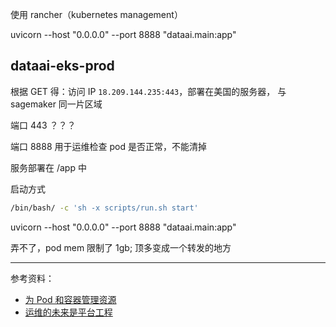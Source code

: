 

使用 rancher（kubernetes management）

uvicorn --host "0.0.0.0" --port 8888 "dataai.main:app"


## dataai-eks-prod

根据 GET 得：访问 IP `18.209.144.235:443`，部署在美国的服务器， 与 sagemaker 同一片区域

端口 443 ？？？

端口 8888 用于运维检查 pod 是否正常，不能清掉


服务部署在 /app 中

启动方式
```bash
/bin/bash/ -c 'sh -x scripts/run.sh start'
```

uvicorn --host "0.0.0.0" --port 8888 "dataai.main:app"


弄不了，pod mem 限制了 1gb; 顶多变成一个转发的地方

------------

参考资料：
- [为 Pod 和容器管理资源](https://kubernetes.io/zh-cn/docs/concepts/configuration/manage-resources-containers/)
- [运维的未来是平台工程](https://www.ruanyifeng.com/blog/2023/03/platform-engineering.html)